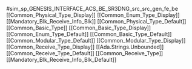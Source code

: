 #sim_sp_GENESIS_INTERFACE_ACS_BE_SR3DNG_src_src_gen_fe_be
[[Common_Physical_Type_Display]]
[[Common_Enum_Type_Display]]
[[Mandatory_Blk_Receive_Info_Blk]]
[[Common_Physical_Type_Default]]
[[Common_Basic_Type]]
[[Common_Basic_Type_Display]]
[[Common_Enum_Type_Default]]
[[Common_Basic_Type_Default]]
[[Common_Modular_Type_Default]]
[[Common_Modular_Type_Display]]
[[Common_Receive_Type_Display]]
[[Ada.Strings.Unbounded]]
[[Common_Receive_Type_Default]]
[[Common_Receive_Type]]
[[Mandatory_Blk_Receive_Info_Blk_Default]]
